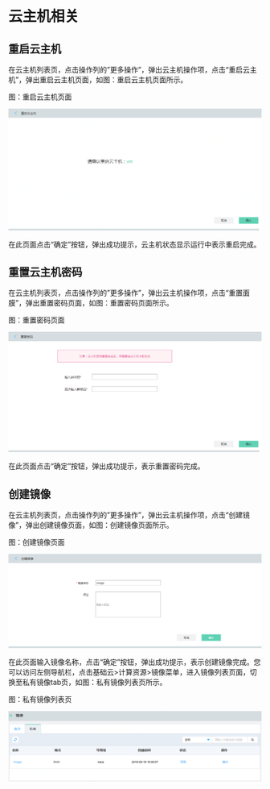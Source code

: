 # 云主机相关

## 重启云主机

在云主机列表页，点击操作列的”更多操作”，弹出云主机操作项，点击“重启云主机”，弹出重启云主机页面，如图：重启云主机页面所示。

图：重启云主机页面

![Associated-With-Instance-1](../../../../image/JDStack-HCI/Associated-With-Instance-1.png)

在此页面点击“确定”按钮，弹出成功提示，云主机状态显示运行中表示重启完成。



## 重置云主机密码

在云主机列表页，点击操作列的”更多操作”，弹出云主机操作项，点击“重置面膜”，弹出重置密码页面，如图：重置密码页面所示。

图：重置密码页面

![Associated-With-Instance-2](../../../../image/JDStack-HCI/Associated-With-Instance-2.png)

在此页面点击“确定”按钮，弹出成功提示，表示重置密码完成。



## 创建镜像

在云主机列表页，点击操作列的”更多操作”，弹出云主机操作项，点击“创建镜像”，弹出创建镜像页面，如图：创建镜像页面所示。

图：创建镜像页面

![Associated-With-Instance-3](../../../../image/JDStack-HCI/Associated-With-Instance-3.png)

在此页面输入镜像名称，点击“确定”按钮，弹出成功提示，表示创建镜像完成。您可以访问左侧导航栏，点击基础云>计算资源>镜像菜单，进入镜像列表页面，切换至私有镜像tab页，如图：私有镜像列表页所示。

图：私有镜像列表页

![Associated-With-Instance-4](../../../../image/JDStack-HCI/Associated-With-Instance-4.png)
